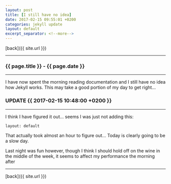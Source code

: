 ```yaml
---
layout: post
title: [I still have no idea]
date: 2017-02-15 09:55:01 +0200
categories: jekyll update
layout: default
excerpt_separator: <!--more-->
---
```

[back]({{ site.url }})

* * *

### {{ page.title }} - {{ page.date }}

* * *

<!--excerpt.start-->
I have now spent the morning reading documentation and I still have no idea how Jekyll works.
This may take a good portion of my day to get right...
<!--excerpt.end-->

### UPDATE {{ 2017-02-15 10:48:00 +0200 }}

* * *

I think I have figured it out... seems I was just not adding this:

```
layout: default
```
That actually took almost an hour to figure out... Today is clearly going to be a slow day.

Last night was fun however, though I think I should hold off on the wine in the middle of the week, it seems to affect my performance the morning after

* * *

[back]({{ site.url }})
